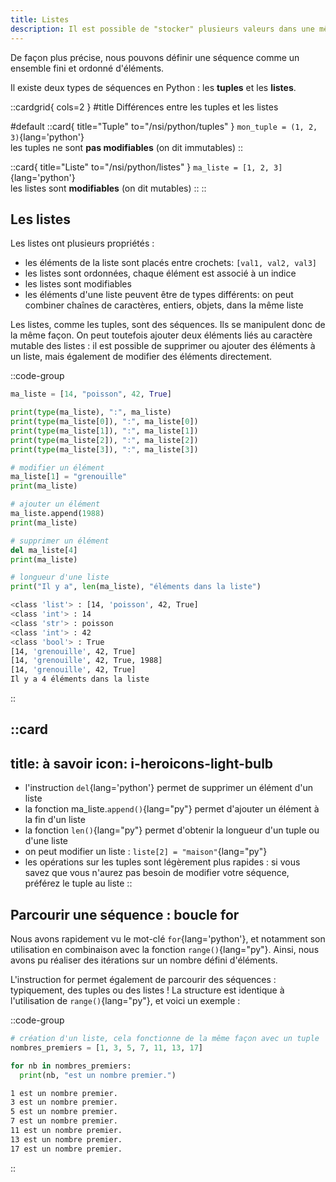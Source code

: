 ```yaml
---
title: Listes
description: Il est possible de "stocker" plusieurs valeurs dans une même structure. Ce type de structure est appelé une __séquence__.
---
```

De façon plus précise, nous pouvons définir une séquence comme un ensemble fini et ordonné d'éléments.

Il existe deux types de séquences en Python : les __tuples__ et les __listes__.

::cardgrid{ cols=2 }
#title
Différences entre les tuples et les listes

#default
::card{ title="Tuple" to="/nsi/python/tuples" }
`mon_tuple = (1, 2, 3)`{lang='python'}  
les tuples ne sont __pas modifiables__ (on dit immutables)
::

::card{ title="Liste" to="/nsi/python/listes" }
`ma_liste = [1, 2, 3]`{lang='python'}  
les listes sont __modifiables__ (on dit mutables)
::
::

## Les listes
Les listes ont plusieurs propriétés :
- les éléments de la liste sont placés entre crochets: `[val1, val2, val3]`
- les listes sont ordonnées, chaque élément est associé à un indice
- les listes sont modifiables
- les éléments d'une liste peuvent être de types différents: on peut combiner chaînes de caractères, entiers, objets, dans la même liste



Les listes, comme les tuples, sont des séquences. Ils se manipulent donc de la même façon. On peut toutefois ajouter deux éléments liés au caractère mutable des listes : il est possible de supprimer ou ajouter des éléments à un liste, mais également de modifier des éléments directement.

::code-group
```python [Manipulation de listes]
ma_liste = [14, "poisson", 42, True]

print(type(ma_liste), ":", ma_liste)
print(type(ma_liste[0]), ":", ma_liste[0])
print(type(ma_liste[1]), ":", ma_liste[1])
print(type(ma_liste[2]), ":", ma_liste[2])
print(type(ma_liste[3]), ":", ma_liste[3])

# modifier un élément
ma_liste[1] = "grenouille"
print(ma_liste)

# ajouter un élément
ma_liste.append(1988)
print(ma_liste)

# supprimer un élément
del ma_liste[4]
print(ma_liste)

# longueur d'une liste
print("Il y a", len(ma_liste), "éléments dans la liste")
```

```bash [résultat]
<class 'list'> : [14, 'poisson', 42, True]
<class 'int'> : 14
<class 'str'> : poisson
<class 'int'> : 42
<class 'bool'> : True
[14, 'grenouille', 42, True]
[14, 'grenouille', 42, True, 1988]
[14, 'grenouille', 42, True]
Il y a 4 éléments dans la liste
```
::

::card
---
title: à savoir
icon: i-heroicons-light-bulb
---

- l'instruction `del`{lang='python'} permet de supprimer un élément d'un liste
- la fonction ma_liste.`append()`{lang="py"} permet d'ajouter un élément à la fin d'un liste
- la fonction `len()`{lang="py"} permet d'obtenir la longueur d'un tuple ou d'une liste
- on peut modifier un liste : `liste[2] = "maison"`{lang="py"}
- les opérations sur les tuples sont légèrement plus rapides : si vous savez que vous n'aurez pas besoin de modifier votre séquence, préférez le tuple au liste
::

## Parcourir une séquence : boucle for
Nous avons rapidement vu le mot-clé `for`{lang='python'}, et notamment son utilisation en combinaison avec la fonction `range()`{lang="py"}. Ainsi, nous avons pu réaliser des itérations sur un nombre défini d'éléments.

L'instruction for permet également de parcourir des séquences : typiquement, des tuples ou des listes ! La structure est identique à l'utilisation de `range()`{lang="py"}, et voici un exemple :

::code-group
```python [Parcourir une séquence]
# création d'un liste, cela fonctionne de la même façon avec un tuple
nombres_premiers = [1, 3, 5, 7, 11, 13, 17]

for nb in nombres_premiers:
  print(nb, "est un nombre premier.")
```

```bash [résultat]
1 est un nombre premier.
3 est un nombre premier.
5 est un nombre premier.
7 est un nombre premier.
11 est un nombre premier.
13 est un nombre premier.
17 est un nombre premier.
```
::
